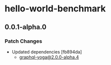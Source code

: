 # hello-world-benchmark

## 0.0.1-alpha.0

### Patch Changes

- Updated dependencies [fb894da]
  - graphql-yoga@2.0.0-alpha.4
